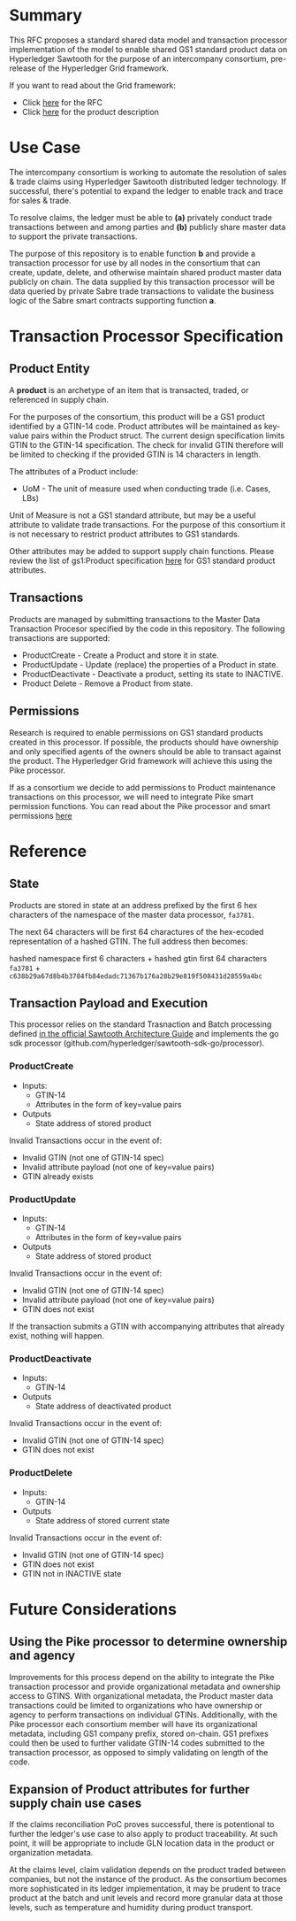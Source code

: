 # Summary
This RFC proposes a standard shared data model and transaction processor implementation of the model to enable shared GS1 standard product data on Hyperledger Sawtooth for the purpose of an intercompany consortium, pre-release of the Hyperledger Grid framework. 

If you want to read about the Grid framework:
 - Click [here](https://github.com/hyperledger/grid-rfcs/pull/5/files) for the RFC
 - Click [here](https://www.hyperledger.org/projects/grid) for the product description

# Use Case
The intercompany consortium is working to automate the resolution of sales & trade claims using Hyperledger Sawtooth distributed ledger technology. If successful, there's potential to expand the ledger to enable track and trace for sales & trade. 

To resolve claims, the ledger must be able to **(a)** privately conduct trade transactions between and among parties and **(b)** publicly share master data to support the private transactions. 

The purpose of this repository is to enable function **b** and provide a transaction processor for use by all nodes in the consortium that can create, update, delete, and otherwise maintain shared product master data publicly on chain. The data supplied by this transaction processor will be data queried by private Sabre trade transactions to validate the business logic of the Sabre smart contracts supporting function **a**. 

# Transaction Processor Specification

## Product Entity
A **__product__** is an archetype of an item that is transacted, traded, or referenced in supply chain. 

For the purposes of the consortium, this product will be a GS1 product identified by a GTIN-14 code. Product attributes will be maintained as key-value pairs within the Product struct. The current design specification limits GTIN to the GTIN-14 specification. The check for invalid GTIN therefore will be limited to checking if the provided GTIN is 14 characters in length. 

The attributes of a Product include:
 - UoM - The unit of measure used when conducting trade (i.e. Cases, LBs)

Unit of Measure is not a GS1 standard attribute, but may be a useful attribute to validate trade transactions. For the purpose of this consortium it is not necessary to restrict product attributes to GS1 standards. 

Other attributes may be added to support supply chain functions. Please review the list of gs1:Product specification [here](https://www.gs1.org/voc/Product) for  GS1 standard product attributes. 



## Transactions
Products are managed by submitting transactions to the Master Data Transaction Procesor specified by the code in this repository. The following transactions are supported:

* ProductCreate - Create a Product and store it in state.
* ProductUpdate - Update (replace) the properties of a Product in state.
* ProductDeactivate - Deactivate a product, setting its state to INACTIVE.
* Product Delete - Remove a Product from state. 

## Permissions
Research is required to enable permissions on GS1 standard products created in this processor. If possible, the products should have ownership and only specified agents of the owners should be able to transact against the product. The Hyperledger Grid framework will achieve this using the Pike processor. 

If as a consortium we decide to add permissions to Product maintenance transactions on this processor, we will need to integrate Pike smart permission functions. You can read about the Pike processor and smart permissions [here](https://sawtooth.hyperledger.org/docs/sabre/nightly/master/smart_permissions.html)

# Reference

## State
Products are stored in state at an address prefixed by the first 6 hex characters of the namespace of the master data processor, `fa3781`.

The next 64 characters will be first 64 charactures of the hex-ecoded representation of a hashed GTIN. The full address then becomes:

hashed namespace first 6 characters + hashed gtin first 64 characters
`fa3781` + `c638b29a67d8b4b3784fb84edadc71367b176a28b29e819f508431d28559a4bc`

## Transaction Payload and Execution

This processor relies on the standard Trasnaction and Batch processing defined [in the official Sawtooth Architecture Guide](https://sawtooth.hyperledger.org/docs/core/nightly/1-1/architecture/transactions_and_batches.html) and implements the go sdk processor (github.com/hyperledger/sawtooth-sdk-go/processor).

### ProductCreate
* Inputs:
    - GTIN-14
    - Attributes in the form of key=value pairs
* Outputs
    - State address of stored product

Invalid Transactions occur in the event of:
 - Invalid GTIN (not one of GTIN-14 spec)
 - Invalid attribute payload (not one of key=value pairs)
 - GTIN already exists

### ProductUpdate
* Inputs:
    - GTIN-14
    - Attributes in the form of key=value pairs
* Outputs
    - State address of stored product

Invalid Transactions occur in the event of:
 - Invalid GTIN (not one of GTIN-14 spec)
 - Invalid attribute payload (not one of key=value pairs)
 - GTIN does not exist

If the transaction submits a GTIN with accompanying attributes that already exist, nothing will happen.

### ProductDeactivate
* Inputs:
    - GTIN-14
* Outputs
    - State address of deactivated product

Invalid Transactions occur in the event of:
 - Invalid GTIN (not one of GTIN-14 spec)
 - GTIN does not exist

### ProductDelete
* Inputs:
    - GTIN-14
* Outputs
    - State address of stored current state

Invalid Transactions occur in the event of:
 - Invalid GTIN (not one of GTIN-14 spec)
 - GTIN does not exist
 - GTIN not in INACTIVE state

 # Future Considerations

 ## Using the Pike processor to determine ownership and agency
  Improvements for this process depend on the ability to integrate the Pike transaction processor and provide organizational metadata and ownership access to GTINS. With organizational metadata, the Product master data transactions could be limited to organizations who have ownership or agency to perform transactions on individual GTINs. Additionally, with the Pike processor each consortium member will have its organizational metadata, including GS1 company prefix, stored on-chain. GS1 prefixes could then be used to further validate GTIN-14 codes submitted to the transaction processor, as opposed to simply validating on length of the code. 

  ## Expansion of Product attributes for further supply chain use cases
  If the claims reconciliation PoC proves successful, there is potentional to further the ledger's use case to also apply to product traceability. At such point, it will be appropriate to include GLN location data in the product or organization metadata. 

  At the claims level, claim validation depends on the product traded between companies, but not the instance of the product. As the consortium becomes more sophisticated in its ledger implementation, it may be prudent to trace product at the batch and unit levels and record more granular data at those levels, such as temperature and humidity during product transport. 